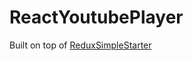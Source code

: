# ReactYoutubePlayer
Built on top of [ReduxSimpleStarter](https://github.com/StephenGrider/ReduxSimpleStarter)
